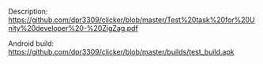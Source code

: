 Description: https://github.com/dpr3309/clicker/blob/master/Test%20task%20for%20Unity%20developer%20-%20ZigZag.pdf

Android build: https://github.com/dpr3309/clicker/blob/master/builds/test_build.apk
